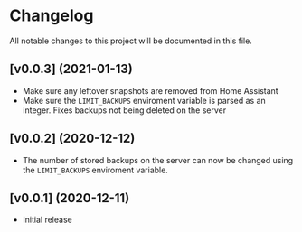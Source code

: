 # Changelog
All notable changes to this project will be documented in this file.

## [v0.0.3] (2021-01-13)

- Make sure any leftover snapshots are removed from Home Assistant
- Make sure the `LIMIT_BACKUPS` enviroment variable is parsed as an integer. Fixes backups not being deleted on the server

## [v0.0.2] (2020-12-12)

- The number of stored backups on the server can now be changed using the `LIMIT_BACKUPS` enviroment variable.

## [v0.0.1] (2020-12-11)

- Initial release